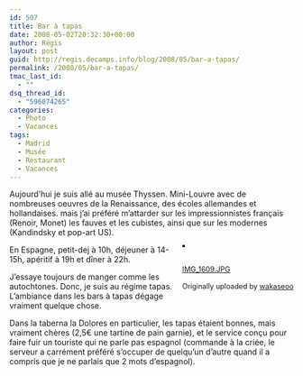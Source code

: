 ```yaml
---
id: 507
title: Bar à tapas
date: 2008-05-02T20:32:30+00:00
author: Régis
layout: post
guid: http://regis.decamps.info/blog/2008/05/bar-a-tapas/
permalink: /2008/05/bar-a-tapas/
tmac_last_id:
  - ""
dsq_thread_id:
  - "596074265"
categories:
  - Photo
  - Vacances
tags:
  - Madrid
  - Musée
  - Restaurant
  - Vacances
---
```

Aujourd’hui je suis allé au musée Thyssen. Mini-Louvre avec de nombreuses oeuvres de la Renaissance, des écoles allemandes et hollandaises. mais j’ai préféré m’attarder sur les impressionnistes français (Renoir, Monet) les fauves et les cubistes, ainsi que sur les modernes (Kandindsky et pop-art US).

<div style="float: right; margin-left: 10px; margin-bottom: 10px;">
  <a href="http://www.flickr.com/photos/wakaseoo/2463383681/" title="photo sharing"><img src="http://farm4.static.flickr.com/3222/2463383681_d8fa345d26_m.jpg" alt="" style="border: solid 2px #000000;" /></a><br /> <br /> <span style="font-size: 0.9em; margin-top: 0px;"><br /> <a href="http://www.flickr.com/photos/wakaseoo/2463383681/">IMG_1609.JPG</a><br /> <br /> Originally uploaded by <a href="http://www.flickr.com/people/wakaseoo/">wakaseoo</a><br /> </span>
</div>

En Espagne, petit-dej à 10h, déjeuner à 14-15h, apéritif à 19h et dîner à 22h.

J’essaye toujours de manger comme les autochtones. Donc, je suis au régime tapas. L’ambiance dans les bars à tapas dégage vraiment quelque chose.

Dans la taberna la Dolores en particulier, les tapas étaient bonnes, mais vraiment chères (2,5€ une tartine de pain garnie), et le service conçu pour faire fuir un touriste qui ne parle pas espagnol (commande à la criée, le serveur a carrément préféré s’occuper de quelqu’un d’autre quand il a compris que je ne parlais que 2 mots d’espagnol).
  
<br clear="all" />
